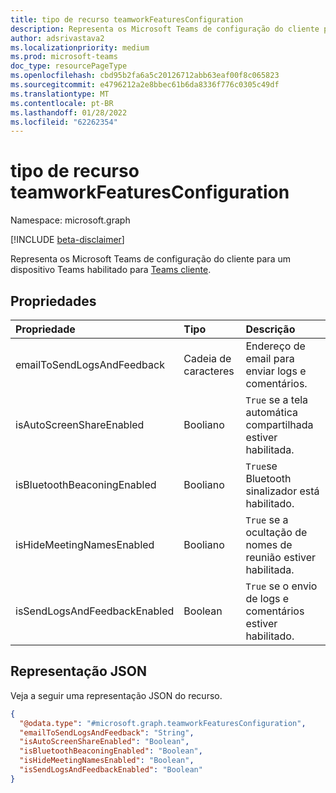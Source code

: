 ```yaml
---
title: tipo de recurso teamworkFeaturesConfiguration
description: Representa os Microsoft Teams de configuração do cliente para um dispositivo Teams habilitado para Teams.
author: adsrivastava2
ms.localizationpriority: medium
ms.prod: microsoft-teams
doc_type: resourcePageType
ms.openlocfilehash: cbd95b2fa6a5c20126712abb63eaf00f8c065823
ms.sourcegitcommit: e4796212a2e8bbec61b6da8336f776c0305c49df
ms.translationtype: MT
ms.contentlocale: pt-BR
ms.lasthandoff: 01/28/2022
ms.locfileid: "62262354"
---
```

# <a name="teamworkfeaturesconfiguration-resource-type"></a>tipo de recurso teamworkFeaturesConfiguration

Namespace: microsoft.graph

[!INCLUDE [beta-disclaimer](../../includes/beta-disclaimer.md)]

Representa os Microsoft Teams de configuração do cliente para um dispositivo Teams habilitado para [Teams cliente](../resources/teamworkdevice.md).

## <a name="properties"></a>Propriedades
|Propriedade|Tipo|Descrição|
|:---|:---|:---|
|emailToSendLogsAndFeedback|Cadeia de caracteres|Endereço de email para enviar logs e comentários.|
|isAutoScreenShareEnabled|Booliano|`True` se a tela automática compartilhada estiver habilitada.|
|isBluetoothBeaconingEnabled|Booliano|`True`se Bluetooth sinalizador está habilitado.|
|isHideMeetingNamesEnabled|Booliano|`True` se a ocultação de nomes de reunião estiver habilitada.|
|isSendLogsAndFeedbackEnabled|Boolean|`True` se o envio de logs e comentários estiver habilitado.|


## <a name="json-representation"></a>Representação JSON
Veja a seguir uma representação JSON do recurso.
<!-- {
  "blockType": "resource",
  "@odata.type": "microsoft.graph.teamworkFeaturesConfiguration"
}
-->
``` json
{
  "@odata.type": "#microsoft.graph.teamworkFeaturesConfiguration",
  "emailToSendLogsAndFeedback": "String",
  "isAutoScreenShareEnabled": "Boolean",
  "isBluetoothBeaconingEnabled": "Boolean",
  "isHideMeetingNamesEnabled": "Boolean",
  "isSendLogsAndFeedbackEnabled": "Boolean"
}
```

